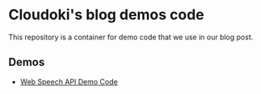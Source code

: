 # Cloudoki's blog demos code

This repository is a container for demo code that we use in our blog post.

## Demos

- [Web Speech API Demo Code](web_speech_demo/README.MD)
